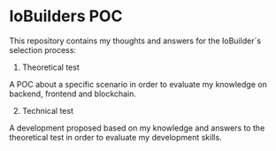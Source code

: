 # IoBuilders POC

This repository contains my thoughts and answers for the IoBuilder´s selection process:

1. Theoretical test

A POC about a specific scenario in order to evaluate my knowledge on backend, frontend and blockchain.

2. Technical test

A development proposed based on my knowledge and answers to the theoretical test in order to evaluate my development skills.